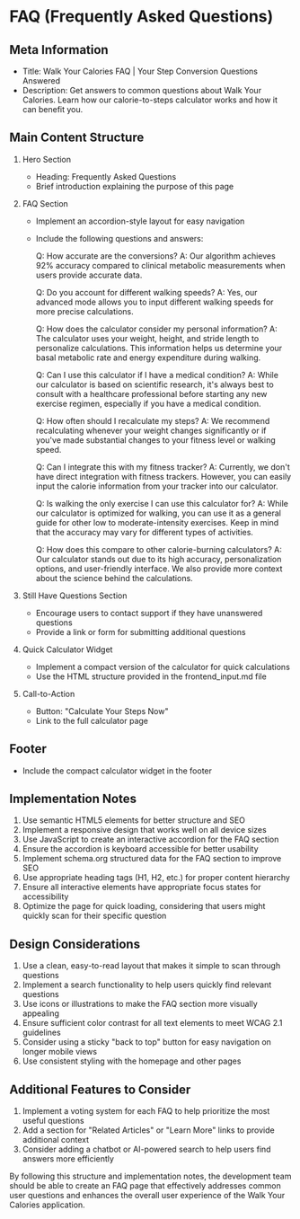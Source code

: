 # FAQ (Frequently Asked Questions)

## Meta Information
- Title: Walk Your Calories FAQ | Your Step Conversion Questions Answered
- Description: Get answers to common questions about Walk Your Calories. Learn how our calorie-to-steps calculator works and how it can benefit you.

## Main Content Structure

1. Hero Section
   - Heading: Frequently Asked Questions
   - Brief introduction explaining the purpose of this page

2. FAQ Section
   - Implement an accordion-style layout for easy navigation
   - Include the following questions and answers:

     Q: How accurate are the conversions?
     A: Our algorithm achieves 92% accuracy compared to clinical metabolic measurements when users provide accurate data.

     Q: Do you account for different walking speeds?
     A: Yes, our advanced mode allows you to input different walking speeds for more precise calculations.

     Q: How does the calculator consider my personal information?
     A: The calculator uses your weight, height, and stride length to personalize calculations. This information helps us determine your basal metabolic rate and energy expenditure during walking.

     Q: Can I use this calculator if I have a medical condition?
     A: While our calculator is based on scientific research, it's always best to consult with a healthcare professional before starting any new exercise regimen, especially if you have a medical condition.

     Q: How often should I recalculate my steps?
     A: We recommend recalculating whenever your weight changes significantly or if you've made substantial changes to your fitness level or walking speed.

     Q: Can I integrate this with my fitness tracker?
     A: Currently, we don't have direct integration with fitness trackers. However, you can easily input the calorie information from your tracker into our calculator.

     Q: Is walking the only exercise I can use this calculator for?
     A: While our calculator is optimized for walking, you can use it as a general guide for other low to moderate-intensity exercises. Keep in mind that the accuracy may vary for different types of activities.

     Q: How does this compare to other calorie-burning calculators?
     A: Our calculator stands out due to its high accuracy, personalization options, and user-friendly interface. We also provide more context about the science behind the calculations.

3. Still Have Questions Section
   - Encourage users to contact support if they have unanswered questions
   - Provide a link or form for submitting additional questions

4. Quick Calculator Widget
   - Implement a compact version of the calculator for quick calculations
   - Use the HTML structure provided in the frontend_input.md file

5. Call-to-Action
   - Button: "Calculate Your Steps Now"
   - Link to the full calculator page

## Footer
- Include the compact calculator widget in the footer

## Implementation Notes
1. Use semantic HTML5 elements for better structure and SEO
2. Implement a responsive design that works well on all device sizes
3. Use JavaScript to create an interactive accordion for the FAQ section
4. Ensure the accordion is keyboard accessible for better usability
5. Implement schema.org structured data for the FAQ section to improve SEO
6. Use appropriate heading tags (H1, H2, etc.) for proper content hierarchy
7. Ensure all interactive elements have appropriate focus states for accessibility
8. Optimize the page for quick loading, considering that users might quickly scan for their specific question

## Design Considerations
1. Use a clean, easy-to-read layout that makes it simple to scan through questions
2. Implement a search functionality to help users quickly find relevant questions
3. Use icons or illustrations to make the FAQ section more visually appealing
4. Ensure sufficient color contrast for all text elements to meet WCAG 2.1 guidelines
5. Consider using a sticky "back to top" button for easy navigation on longer mobile views
6. Use consistent styling with the homepage and other pages

## Additional Features to Consider
1. Implement a voting system for each FAQ to help prioritize the most useful questions
2. Add a section for "Related Articles" or "Learn More" links to provide additional context
3. Consider adding a chatbot or AI-powered search to help users find answers more efficiently

By following this structure and implementation notes, the development team should be able to create an FAQ page that effectively addresses common user questions and enhances the overall user experience of the Walk Your Calories application.